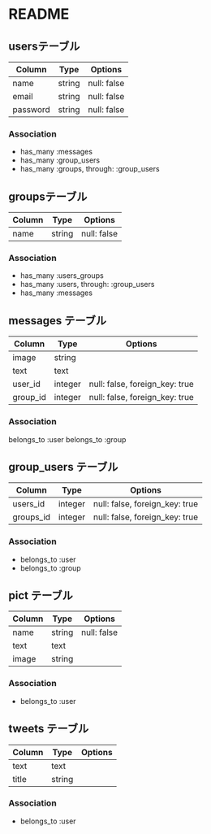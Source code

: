 # README

## usersテーブル
|Column|Type|Options|
|------|----|-------|
|name|string|null: false|
|email|string|null: false|
|password|string|null: false|

### Association
- has_many :messages
- has_many :group_users
- has_many :groups, through:  :group_users

## groupsテーブル
|Column|Type|Options|
|------|----|-------|
|name|string|null: false|
### Association
- has_many :users_groups
- has_many :users, through:  :group_users
- has_many :messages


## messages テーブル 
|Column|Type|Options|
|------|----|-------|
|image|string||
|text|text||
|user_id|integer|null: false, foreign_key: true|
|group_id|integer|null: false, foreign_key: true|
### Association
belongs_to :user
belongs_to :group

## group_users テーブル
|Column|Type|Options|
|------|----|-------|
|users_id|integer|null: false, foreign_key: true|
|groups_id|integer|null: false, foreign_key: true|
### Association
- belongs_to :user
- belongs_to :group

## pict テーブル
|Column|Type|Options|
|------|----|-------|
|name|string|null: false|
|text|text||
|image|string||
### Association
- belongs_to :user

## tweets テーブル
|Column|Type|Options|
|------|----|-------|
|text|text||
|title|string|
### Association
- belongs_to :user



